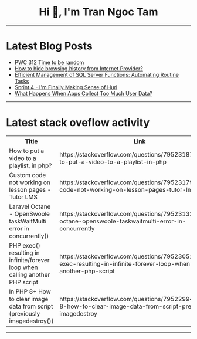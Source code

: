 <h1 align="center">Hi 👋, I'm Tran Ngoc Tam</h1>

---

# Latest Blog Posts 
<!-- BLOG-POST-LIST:START -->
- [PWC 312 Time to be random](https://dev.to/boblied/pwc-312-time-to-be-random-o0f)
- [How to hide browsing history from Internet Provider?](https://dev.to/asya_karapetyan_7dd3a62f8/how-to-hide-browsing-history-from-internet-provider-306o)
- [Efficient Management of SQL Server Functions: Automating Routine Tasks](https://dev.to/samantha_brauer/efficient-management-of-sql-server-functions-automating-routine-tasks-3n6o)
- [Sprint 4 - I&#39;m Finally Making Sense of Hurl](https://dev.to/theoforger/sprint-4-im-finally-making-sense-of-hurl-18kh)
- [What Happens When Apps Collect Too Much User Data?](https://dev.to/irina_maltseva/what-happens-when-apps-collect-too-much-user-data-2l6c)
<!-- BLOG-POST-LIST:END -->

---

# Latest stack oveflow activity
<table>
  <tr><th>Title</th><th>Link</th></tr>
  <!-- STACKOVERFLOW:START --><tr><td>How to put a video to a playlist, in php?</td><td>https://stackoverflow.com/questions/79523187/how-to-put-a-video-to-a-playlist-in-php</td></tr><tr><td>Custom code not working on lesson pages - Tutor LMS</td><td>https://stackoverflow.com/questions/79523179/custom-code-not-working-on-lesson-pages-tutor-lms</td></tr><tr><td>Laravel Octane - OpenSwoole taskWaitMulti error in concurrently&lpar;&rpar;</td><td>https://stackoverflow.com/questions/79523133/laravel-octane-openswoole-taskwaitmulti-error-in-concurrently</td></tr><tr><td>PHP exec&lpar;&rpar; resulting in infinite/forever loop when calling another PHP script</td><td>https://stackoverflow.com/questions/79523051/php-exec-resulting-in-infinite-forever-loop-when-calling-another-php-script</td></tr><tr><td>In PHP 8+ How to clear image data from script &lpar;previously imagedestroy&lpar;&rpar;&rpar;</td><td>https://stackoverflow.com/questions/79522994/in-php-8-how-to-clear-image-data-from-script-previously-imagedestroy</td></tr><!-- STACKOVERFLOW:END -->
</table>

---


